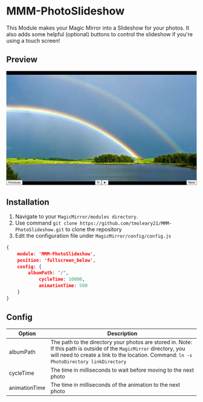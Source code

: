 # MMM-PhotoSlideshow
This Module makes your Magic Mirror into a Slideshow for your photos. It also adds some helpful (optional) buttons to control the slideshow if you're using a touch screen!

## Preview
![Image of Working Module](screenshot.png)

## Installation
1. Navigate to your `MagicMirror/modules directory`.
2. Use command `git clone https://github.com/tmoleary21/MMM-PhotoSlideshow.git` to clone the repository
3. Edit the configuration file under `MagicMirror/config/config.js`
```JSON
{
    module: 'MMM-PhotoSlideshow',
    position: 'fullscreen_below',
    config: {
        albumPath: "/",
		    cycleTime: 10000,
		    animationTime: 500
    }
}
```

## Config
|Option|Description|
|------|-----------|
|albumPath| The path to the directory your photos are stored in. Note: If this path is outside of the `MagicMirror` directory, you will need to create a link to the location. Command: `ln -s PhotoDirectory linkDirectory`|
|cycleTime| The time in milliseconds to wait before moving to the next photo|
|animationTime| The time in milliseconds of the animation to the next photo|
